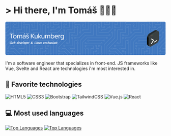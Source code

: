 # &gt; Hi there, I'm Tomáš 👋👨‍💻

![Header](./header.png)

I'm a software engineer that specializes in front-end. JS frameworks like Vue, Svelte and React are technologies i'm most interested in. 

## 🔧 Favorite technologies

![HTML5](https://img.shields.io/badge/html5-%23E34F26.svg?style=for-the-badge&logo=html5&logoColor=white)
![CSS3](https://img.shields.io/badge/css3-%231572B6.svg?style=for-the-badge&logo=css3&logoColor=white)
![Bootstrap](https://img.shields.io/badge/bootstrap-%238511FA.svg?style=for-the-badge&logo=bootstrap&logoColor=white)
![TailwindCSS](https://img.shields.io/badge/tailwindcss-%2338B2AC.svg?style=for-the-badge&logo=tailwind-css&logoColor=white)
![Vue.js](https://img.shields.io/badge/vuejs-%2335495e.svg?style=for-the-badge&logo=vuedotjs&logoColor=%234FC08D)
![React](https://img.shields.io/badge/react-%2320232a.svg?style=for-the-badge&logo=react&logoColor=%2361DAFB)

## 💻 Most used languages
[![Top Languages](https://github-readme-stats.vercel.app/api/top-langs/?username=TomasKukumberg&langs_count=8&theme=default)](https://github.com/TomasKukumberg/github-readme-stats#gh-light-mode-only)
[![Top Languages](https://github-readme-stats.vercel.app/api/top-langs/?username=TomasKukumberg&langs_count=8&theme=gotham)](https://github.com/TomasKukumberg/github-readme-stats#gh-dark-mode-only)
